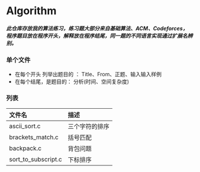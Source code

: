 # Algorithm
##### 此仓库存放我的算法练习，练习题大部分来自基础算法、ACM、Codeforces，程序题目放在程序开头，解释放在程序结尾，同一题的不同语言实现通过扩展名辨别。

### 单个文件
* 在每个开头 列举出题目的 ：
      Title、From、正题、输入输入样例
* 在每个结尾，是题目的：
      分析(时间、空间复杂度)

### 列表
文件名 | 描述
:----- | :-----
ascii_sort.c | 三个字符的排序
brackets_match.c | 括号匹配
backpack.c | 背包问题
sort_to_subscript.c | 下标排序